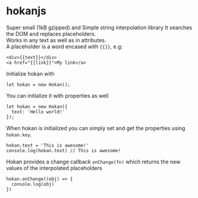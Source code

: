 # hokanjs
Super small (1kB gzipped) and Simple string interpolation library
It searches the DOM and replaces placeholders.  
Works in any text as well as in attributes.  
A placeholder is a word encased with `{{}}`, e.g:  
```
<div>{{text}}</div>
<a href="{{link}}">My link</a>
```

Initialize hokan with
```
let hokan = new Hokan();
```
You can initialize it with properties as well

```
let hokan = new Hokan({
  text: 'Hello world!'
});
```

When hokan is initialized you can simply set and get the properties using `hokan.key`.
```
hokan.text = 'This is awesome!'
console.log(hokan.text) // This is awesome!
```

Hokan provides a change callback `onChange(fn)` which returns the new values of the interpolated placeholders
```
hokan.onChange((obj) => {
  console.log(obj)
})
```

